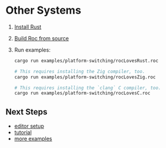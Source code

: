 # Other Systems

1. [Install Rust](https://rustup.rs/)

1. [Build Roc from source](../BUILDING_FROM_SOURCE.md)

1. Run examples:

    ```sh
    cargo run examples/platform-switching/rocLovesRust.roc

    # This requires installing the Zig compiler, too.
    cargo run examples/platform-switching/rocLovesZig.roc

    # This requires installing the `clang` C compiler, too.
    cargo run examples/platform-switching/rocLovesC.roc
    ```

## Next Steps

- [editor setup](https://www.roc-lang.org/install#editor-extensions)
- [tutorial](https://www.roc-lang.org/tutorial)
- [more examples](https://www.roc-lang.org/examples)
